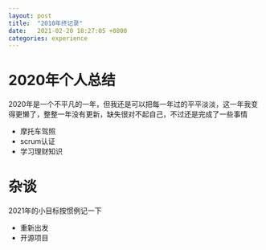 ```yaml
---
layout: post
title:  "2010年终记录"
date:   2021-02-20 18:27:05 +0800
categories: experience 
---
```


# 2020年个人总结

2020年是一个不平凡的一年，但我还是可以把每一年过的平平淡淡，这一年我变得更懒了，整整一年没有更新，缺失很对不起自己，不过还是完成了一些事情

- 摩托车驾照
- scrum认证
- 学习理财知识


# 杂谈

2021年的小目标按惯例记一下

- 重新出发
- 开源项目
